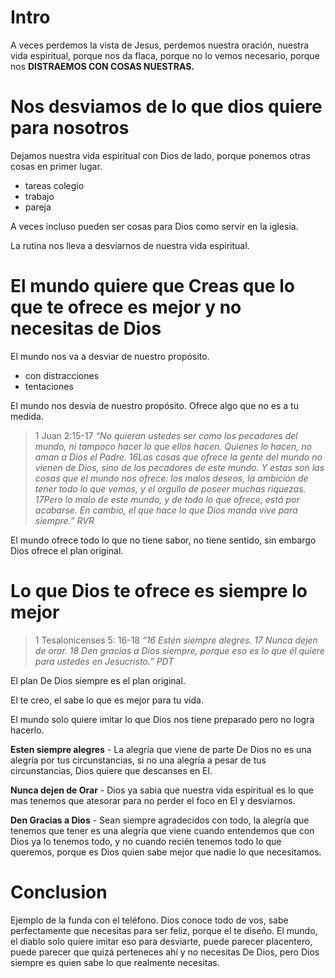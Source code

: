 # Intro

A veces perdemos la vista de Jesus, perdemos nuestra oración, nuestra vida espiritual, porque nos da flaca, porque no lo vemos necesario, porque nos **DISTRAEMOS CON COSAS NUESTRAS.**

# **Nos desviamos de lo que dios quiere para nosotros**

Dejamos nuestra vida espiritual con Dios de lado, porque ponemos otras cosas en primer lugar.

- tareas colegio
- trabajo
- pareja

A veces incluso pueden ser cosas para Dios como servir en la iglesia.

La rutina nos lleva a desviarnos de nuestra vida espiritual.

# El mundo quiere que Creas que lo que te ofrece es mejor y no necesitas de Dios

El mundo nos va a desviar de nuestro propósito.

- con distracciones
- tentaciones

El mundo nos desvía de nuestro propósito. Ofrece algo que no es a tu medida.

> 1 Juan 2:15-17 _“No quieran ustedes ser como los pecadores del mundo, ni tampoco hacer lo que ellos hacen. Quienes lo hacen, no aman a Dios el Padre. 16Las cosas que ofrece la gente del mundo no vienen de Dios, sino de los pecadores de este mundo. Y estas son las cosas que el mundo nos ofrece: los malos deseos, la ambición de tener todo lo que vemos, y el orgullo de poseer muchas riquezas. 17Pero lo malo de este mundo, y de todo lo que ofrece, está por acabarse. En cambio, el que hace lo que Dios manda vive para siempre.” RVR_

El mundo ofrece todo lo que no tiene sabor, no tiene sentido, sin embargo Dios ofrece el plan original.

# Lo que Dios te ofrece es siempre lo mejor

> 1 Tesalonicenses 5: 16-18 _“16 Estén siempre alegres. 17 Nunca dejen de orar. 18 Den gracias a Dios siempre, porque eso es lo que él quiere para ustedes en Jesucristo.” PDT_

El plan De Dios siempre es el plan original.

El te creo, el sabe lo que es mejor para tu vida.

El mundo solo quiere imitar lo que Dios nos tiene preparado pero no logra hacerlo.

**Esten siempre alegres** - La alegría que viene de parte De Dios no es una alegría por tus circunstancias, si no una alegría a pesar de tus circunstancias, Dios quiere que descanses en El.

**Nunca dejen de Orar** - Dios ya sabia que nuestra vida espiritual es lo que mas tenemos que atesorar para no perder el foco en El y desviarnos.

**Den Gracias a Dios** - Sean siempre agradecidos con todo, la alegría que tenemos que tener es una alegría que viene cuando entendemos que con Dios ya lo tenemos todo, y no cuando recién tenemos todo lo que queremos, porque es Dios quien sabe mejor que nadie lo que necesitamos.

# Conclusion

Ejemplo de la funda con el teléfono. Dios conoce todo de vos, sabe perfectamente que necesitas para ser feliz, porque el te diseño. El mundo, el diablo solo quiere imitar eso para desviarte, puede parecer placentero, puede parecer que quizá perteneces ahí y no necesitas De Dios, pero Dios siempre es quien sabe lo que realmente necesitas.